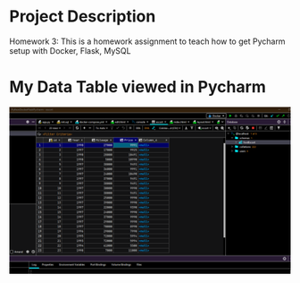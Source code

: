 # Project Description
Homework 3: This is a homework assignment to teach how to get Pycharm setup with Docker, Flask, MySQL
# My Data Table viewed in Pycharm
![postman request output](screenshots/MyDataViewinPycharmHW3.png)


